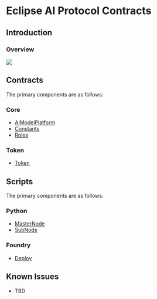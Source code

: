 # Eclipse AI Protocol Contracts

## Introduction


### Overview
![](protocol.png)

## Contracts
The primary components are as follows:

### Core
- [AIModelPlatform](contracts/AIModelPlatform.md)
- [Constants](contracts/Constants.md)
- [Roles](contracts/Roles.md)

### Token
- [Token](contracts/Token.md)

## Scripts
The primary components are as follows:

### Python
- [MasterNode](ai/MasterNode.md)
- [SubNode](ai/SubNode.md)

### Foundry
- [Deploy](contracts/Deploy.md)


## Known Issues
- TBD
